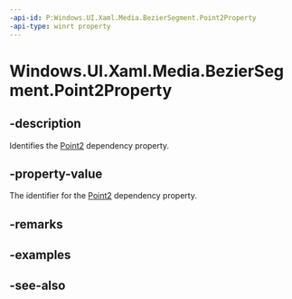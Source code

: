 ```yaml
---
-api-id: P:Windows.UI.Xaml.Media.BezierSegment.Point2Property
-api-type: winrt property
---
```


<!-- Property syntax
public Windows.UI.Xaml.DependencyProperty Point2Property { get; }
-->

# Windows.UI.Xaml.Media.BezierSegment.Point2Property

## -description
Identifies the [Point2](beziersegment_point2.md) dependency property.



## -property-value
The identifier for the [Point2](beziersegment_point2.md) dependency property.

## -remarks

## -examples

## -see-also
